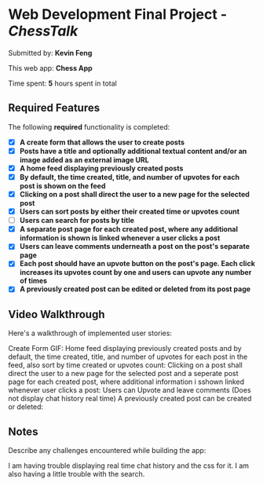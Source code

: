 # Web Development Final Project - *ChessTalk*

Submitted by: **Kevin Feng**

This web app: **Chess App**

Time spent: **5** hours spent in total

## Required Features

The following **required** functionality is completed:

- [x] **A create form that allows the user to create posts**
- [x] **Posts have a title and optionally additional textual content and/or an image added as an external image URL**
- [x] **A home feed displaying previously created posts**
- [x] **By default, the time created, title, and number of upvotes for each post is shown on the feed**
- [x] **Clicking on a post shall direct the user to a new page for the selected post**
- [x] **Users can sort posts by either their created time or upvotes count**
- [ ] **Users can search for posts by title**
- [x] **A separate post page for each created post, where any additional information is shown is linked whenever a user clicks a post**
- [x] **Users can leave comments underneath a post on the post's separate page**
- [x] **Each post should have an upvote button on the post's page. Each click increases its upvotes count by one and users can upvote any number of times**
- [x] **A previously created post can be edited or deleted from its post page**

## Video Walkthrough

Here's a walkthrough of implemented user stories: 

Create Form GIF: 
Home feed displaying previously created posts and by default, the time created, title, and number of upvotes for each post in the feed, also sort by time created or upvotes count: 
Clicking on a post shall direct the user to a new page for the selected post and a seperate post page for each created post, where additional information i sshown linked whenever user clicks a post: 
Users can Upvote and leave comments (Does not display chat history real time) 
A previously created post can be created or deleted: 



## Notes

Describe any challenges encountered while building the app:  

I am having trouble displaying real time chat history and the css for it. I am also having a little trouble with the search.

